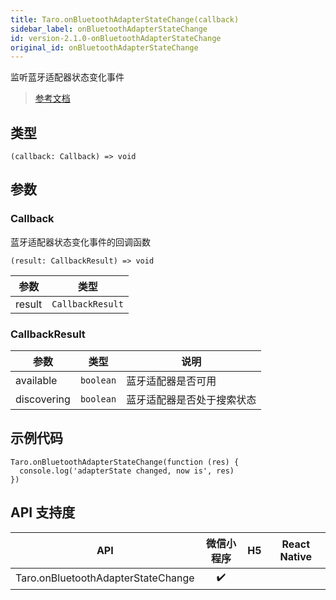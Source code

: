 ```yaml
---
title: Taro.onBluetoothAdapterStateChange(callback)
sidebar_label: onBluetoothAdapterStateChange
id: version-2.1.0-onBluetoothAdapterStateChange
original_id: onBluetoothAdapterStateChange
---
```


监听蓝牙适配器状态变化事件

> [参考文档](https://developers.weixin.qq.com/miniprogram/dev/api/device/bluetooth/wx.onBluetoothAdapterStateChange.html)

## 类型

```tsx
(callback: Callback) => void
```

## 参数

### Callback

蓝牙适配器状态变化事件的回调函数

```tsx
(result: CallbackResult) => void
```

<table>
  <thead>
    <tr>
      <th>参数</th>
      <th>类型</th>
    </tr>
  </thead>
  <tbody>
    <tr>
      <td>result</td>
      <td><code>CallbackResult</code></td>
    </tr>
  </tbody>
</table>

### CallbackResult

<table>
  <thead>
    <tr>
      <th>参数</th>
      <th>类型</th>
      <th>说明</th>
    </tr>
  </thead>
  <tbody>
    <tr>
      <td>available</td>
      <td><code>boolean</code></td>
      <td>蓝牙适配器是否可用</td>
    </tr>
    <tr>
      <td>discovering</td>
      <td><code>boolean</code></td>
      <td>蓝牙适配器是否处于搜索状态</td>
    </tr>
  </tbody>
</table>

## 示例代码

```tsx
Taro.onBluetoothAdapterStateChange(function (res) {
  console.log('adapterState changed, now is', res)
})
```

## API 支持度

| API | 微信小程序 | H5 | React Native |
| :---: | :---: | :---: | :---: |
| Taro.onBluetoothAdapterStateChange | ✔️ |  |  |
